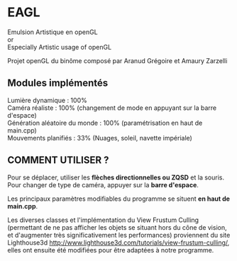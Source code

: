 ﻿# EAGL

Emulsion Artistique en openGL   
or   
Especially Artistic usage of openGL

Projet openGL du binôme composé par Aranud Grégoire et Amaury Zarzelli

## Modules implémentés
Lumière dynamique : 					      100%  
Caméra réaliste :                   100% (changement de mode en appuyant sur la barre d'espace)  
Génération aléatoire du monde :     100% (paramétrisation en haut de main.cpp)  
Mouvements planifiés :              33% (Nuages, soleil, navette impériale)  

## COMMENT UTILISER ?

Pour se déplacer, utiliser les **flèches directionnelles ou ZQSD** et la souris.
Pour changer de type de caméra, appuyer sur la **barre d'espace**.

Les principaux paramètres modifiables du programme se situent **en haut de main.cpp**.

Les diverses classes et l'implémentation du View Frustum Culling (permettant de ne pas afficher les objets se situant hors du cône de vision, et d'augmenter très significativement les performances) proviennent du site Lighthouse3d http://www.lighthouse3d.com/tutorials/view-frustum-culling/, elles ont ensuite été modifiées pour être adaptées à notre programme.
